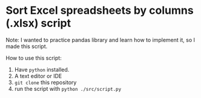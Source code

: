 # Sort Excel spreadsheets by columns (.xlsx) script

Note: I wanted to practice pandas library and learn how to implement it, so I made this script.

How to use this script:

1. Have `python` installed.
2. A text editor or IDE
3. `git clone` this repository
4. run the script with `python ./src/script.py`
